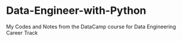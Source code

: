 # Data-Engineer-with-Python
My Codes and Notes from the DataCamp course for Data Engineering Career Track
